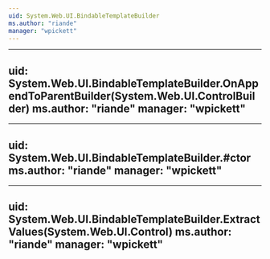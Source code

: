 ```yaml
---
uid: System.Web.UI.BindableTemplateBuilder
ms.author: "riande"
manager: "wpickett"
---
```


---
uid: System.Web.UI.BindableTemplateBuilder.OnAppendToParentBuilder(System.Web.UI.ControlBuilder)
ms.author: "riande"
manager: "wpickett"
---

---
uid: System.Web.UI.BindableTemplateBuilder.#ctor
ms.author: "riande"
manager: "wpickett"
---

---
uid: System.Web.UI.BindableTemplateBuilder.ExtractValues(System.Web.UI.Control)
ms.author: "riande"
manager: "wpickett"
---
